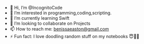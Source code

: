 - 👋 Hi, I’m @IncognitoCxde
- 👀 I’m interested in programming,coding,scripting.
- 🌱 I’m currently learning Swift
- 💞️ I’m looking to collaborate on Projects
- 📫 How to reach me: benissaeaston@gmail.com
- ⚡ Fun fact: I love doodling random stuff on my notebooks 😇✌🏻

<!---
IncognitoCxde/IncognitoCxde is a ✨ special ✨ repository because its `README.md` (this file) appears on your GitHub profile.
You can click the Preview link to take a look at your changes.
--->
